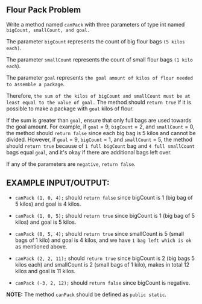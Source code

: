 ## Flour Pack Problem

Write a method named `canPack` with three parameters of type int named `bigCount, smallCount, and goal.`

The parameter `bigCount` represents the count of big flour bags `(5 kilos each)`.

The parameter `smallCount` represents the count of small flour bags `(1 kilo each`).

The parameter `goal` represents `the goal amount of kilos of flour needed to assemble a package`.

Therefore, `the sum of the kilos of bigCount and smallCount must be at least equal to the value of goal.` The method should `return true` if it is possible to make a package with `goal` kilos of flour.

If the sum is greater than `goal`, ensure that only full bags are used towards the goal amount. For example, if `goal` = 9, `bigCount` = 2, and `smallCount` = 0, the method should `return false` since each big bag is 5 kilos and cannot be divided. However, if `goal` = 9, `bigCount` = 1, and `smallCount` = 5, the method should `return true` because of `1 full bigCount` bag and `4 full smallCount` bags equal `goal`, and it's okay if there are additional bags left over.

If any of the parameters are `negative`, `return false`.


## EXAMPLE INPUT/OUTPUT:

* `canPack (1, 0, 4);` should `return false` since bigCount is 1 (big bag of 5 kilos) and goal is 4 kilos.

* `canPack (1, 0, 5);` should `return true` since bigCount is 1 (big bag of 5 kilos) and goal is 5 kilos.

* `canPack (0, 5, 4);` should `return true` since smallCount is 5 (small bags of 1 kilo) and goal is 4 kilos, and we have `1 bag left which is ok` as mentioned above.

* `canPack (2, 2, 11);` should `return true` since bigCount is 2 (big bags 5 kilos each) and smallCount is 2 (small bags of 1 kilo), makes in total 12 kilos and goal is 11 kilos.

* `canPack (-3, 2, 12);` should `return false` since bigCount is negative.


**NOTE:** The method `canPack` should be defined as `public static`.

